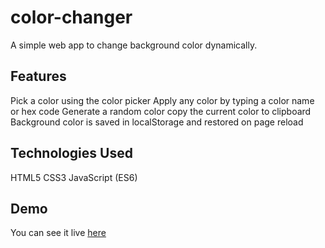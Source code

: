# color-changer
A simple web app to change background color dynamically.

## Features
 Pick a color using the color picker
 Apply any color by typing a color name or hex code 
 Generate a random color
 copy the current color to clipboard
 Background color is saved in localStorage and restored on page reload

 ## Technologies Used
  HTML5
  CSS3
  JavaScript (ES6)
  
 ## Demo
  You can see it live [here](https://aksa-ansari.github.io/color-changer/)
